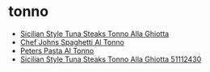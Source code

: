 # tonno

 * [Sicilian Style Tuna Steaks Tonno Alla Ghiotta](../../index/s/sicilian-style-tuna-steaks-tonno-alla-ghiotta-51112430.json)
 * [Chef Johns Spaghetti Al Tonno](../../index/c/chef-johns-spaghetti-al-tonno.json)
 * [Peters Pasta Al Tonno](../../index/p/peters-pasta-al-tonno.json)
 * [Sicilian Style Tuna Steaks Tonno Alla Ghiotta 51112430](../../index/s/sicilian-style-tuna-steaks-tonno-alla-ghiotta-51112430.json)
